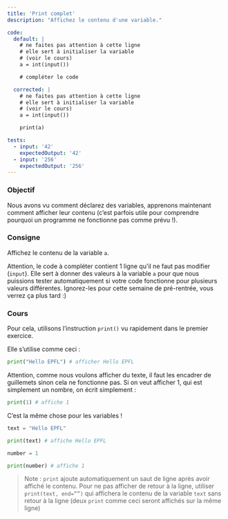 ```yaml
---
title: 'Print complet'
description: "Affichez le contenu d'une variable."

code:
  default: |
    # ne faites pas attention à cette ligne
    # elle sert à initialiser la variable
    # (voir le cours)
    a = int(input())

    # compléter le code

  corrected: |
    # ne faites pas attention à cette ligne
    # elle sert à initialiser la variable
    # (voir le cours)
    a = int(input())

    print(a)

tests:
  - input: '42'
    expectedOutput: '42'
  - input: '256'
    expectedOutput: '256'
---
```


### Objectif

Nous avons vu comment déclarez des variables, apprenons maintenant comment afficher leur contenu (c’est parfois utile pour comprendre pourquoi un programme ne fonctionne pas comme prévu !).

### Consigne

Affichez le contenu de la variable `a`.

Attention, le code à compléter contient 1 ligne qu'il ne faut pas modifier (`input`). Elle sert à donner des valeurs à la variable `a` pour que nous puissions tester automatiquement si votre code fonctionne pour plusieurs valeurs différentes. Ignorez-les pour cette semaine de pré-rentrée, vous verrez ça plus tard :)

### Cours

Pour cela, utilisons l’instruction `print()` vu rapidement dans le premier exercice.

Elle s’utilise comme ceci :

```python
print("Hello EPFL") # afficher Hello EPFL
```

Attention, comme nous voulons afficher du texte, il faut les encadrer de guillemets sinon cela ne fonctionne pas. Si on veut afficher 1, qui est simplement un nombre, on écrit simplement :

```python
print(1) # affiche 1
```

C’est la même chose pour les variables !

```python
text = "Hello EPFL"

print(text) # affiche Hello EPFL

number = 1

print(number) # affiche 1
```

> Note : `print` ajoute automatiquement un saut de ligne après avoir affiché le contenu. Pour ne pas afficher de retour à la ligne, utiliser `print(text, end=””)` qui affichera le contenu de la variable `text` sans retour à la ligne (deux `print` comme ceci seront affichés sur la même ligne)
